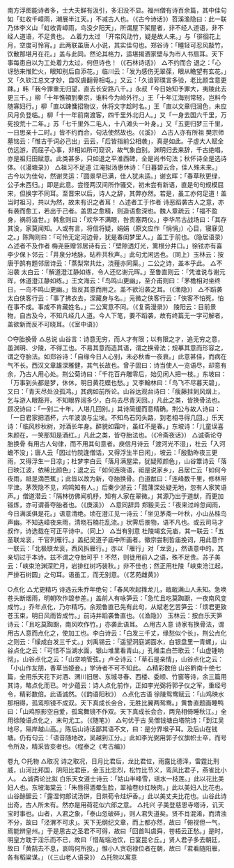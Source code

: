<!-- { "loadSidebar": true } -->
南方浮图能诗者多，士大夫鲜有汲引，多汩没不显。福州僧有诗百余篇，其中佳句如「虹收千嶂雨，潮展半江天。」不减古人也。（《古今诗话》）苕溪渔隐曰：此一联乃体李义山「虹收青嶂雨，鸟没夕阳天」，所谓屋下架屋者，非不经人道语，非不经人道语，不足贵也。
△着力太过
「开帘风动竹，疑是故人来。」与「徘徊花上月，空度可怜宵。」此两联虽唐人小说，其实佳句也。郑谷诗：「睡轻可忍风敲竹，饮散那堪月在花。」盖与此同。然论其格力，适堪揭酒家壁与为市人书扇耳。天下事每患自以为工处着力太过，何但诗也！（《石林诗话》）
△不约而合
退之：「心讶愁来惟贮火，眼知别后自添花。」临川云：「发为感伤无翠葆，眼从瞻望有玄花。」又「久钦江总文才妙，自叹虞翻骨相屯。」又云：「久谙郭璞言多验，老比颜含意更踈。」韩「我今罪重无归望，直去长安路八千。」永叔「今日始知予罪大，夷陵此去更三千。」柳「十年憔顇到秦京，谁料今为岭外行。」王「十年江海别常轻，岂料今随寡妇行。」柳「直以踈慵招物议，休将文字趁时名。」王「直以文章归润色，未应风月负登临。」柳「十一年前南渡客，四千里外北归人。」又「一身去国六千里，万死投荒十二年。」苏「七千里外二毛人，十八滩头一叶身。」又「五更归梦三千里，一日思亲十二时。」皆不约而合，句法使然故也。（《溪》）
△古人亦有所祖
樊宗师墓铭云：「惟古于词必己出」云云，「后皆指前公相袭」，真是如此。子虚大人赋全仿远游，而屈子心事，非相如所可窥识，故气象自别。渊明归去来辞，千古绝唱，亦是祖归田赋意。此类甚多，只如退之平淮西碑，全是尚书句法；秋怀诗全是选诗体。（《漫塘录》）
△祖习不足道
江淹拟汤惠休诗：「日暮碧云合，佳人殊未来。」古今以为佳句，然谢灵运：「圆景早已满，佳人犹未适。」谢玄晖：「春草秋更绿，公子未西归。」即是此意。尝怪两汉间所作骚交，初未尝有新语，直是句句规模屈宋，但换字不同耳。至晋宋以后，诗人之辞，其弊亦然。若是，虽工亦何足道！盖当时祖习，共以为然，故未有识之者耳！
△述者工于作者
诗恶蹈袭古人之意，亦有袭而愈工，若出于己者。盖思之愈精，则造语愈深也。魏人章疏云：「福不盈身，祸将溢世。」韩愈则曰：「欢华不满眼，咎责塞两仪。」李华吊古战场曰：「其存其没，家莫闻知。人或有言，将信将疑，娟娟（原文应作「悁悁」）心目，寝寐见之。」陈陶则曰：「可怜无定河边骨，犹是春闺梦里人。」盖工于前也。（隐居语录）
△述者不及作者
梅尧臣赠邻居诗有云：「壁隙透灯光，篱根分井口。」徐铉亦有喜李少保卜邻云：「井泉分地脉，砧杵共秋声。」此句尤闲远也。（同上）玉林云：按唐于鹄有题邻居诗云：「蒸梨常共灶，浇薤亦同渠。」二公之诗，盖本乎此。
△不沿袭
太白云：「解道澄江静如练，令人还忆谢元晖。」至鲁直则云：「凭谁说与谢元晖，休道澄江静如练。」王文海云：「鸟鸣山更幽」，至介甫则曰：「茅檐相对坐终日，一鸟不鸣山更幽。」皆反其意而用之。盖不欲沿袭之耳。（《渔隐》）
△不蹈袭
太白侠客行云：「事了拂衣去，深藏身与名。」元微之侠客行云：「侠客不怕死，怕在事不成。事成不肯藏姓名。」二公寓意不同。（《复斋漫录》）
陵阳云：目前景物，自古及今，不知凡经几人道。今人下笔，要不蹈袭，故有终篇无一字可解者，盖欲新而反不可晓耳。（《室中语》）

○夺胎换骨
△总说
山谷言：诗意无穷，而人才有限；以有限之才，追无穷之意，虽渊明、少陵，不得工也。不易其意而造其语，谓之换骨法；规摹其意而形容之，谓之夺胎法。如郑谷诗：「自缘今日人心别，未必秋香一夜衰。」此意甚佳，而病在气不长。西汉文章雄深雅健，其气长故也。曾子固曰：诗当使人一览语尽，却意有余，乃古人用心处。荆公菊诗曰：「千花百卉雕零后，始见闲人把一枝。」东坡曰：「万事到头都是梦，休休，明日黄花蝶也愁。」又李翰林曰：「鸟飞不尽暮天碧」，又曰：「青天尽处没孤鸿。」其病如前所论。山谷达观台诗曰：「瘦藤拄到风烟上，乞与游人眼豁开。不知眼界阔多少，白鸟去尽青天回。」凡此之类，皆换骨法也。顾况诗曰：「一别二十年，人堪几回别。」其诗简缓而意精确。荆公与故人诗曰：「一日君家把酒杯，六年波浪与尘埃。不知鸟石冈头路，到老相寻得几回。」乐天诗：「临风杪秋树，对酒长年身。醉貌如霜叶，虽红不是春。」东坡诗：「儿童误喜朱颜在，一笑那知是酒红。」凡此之类，皆夺胎法也。（《冷斋夜话》）
△诚斋论夺胎换骨
有用古人句律，而不用其句意者。庾信月诗云「渡河光不湿」，杜云「入河蟾不没」；唐人云「因过竹院逢僧话，又得浮生半日闲」，坡云：「殷勤昨夜三更雨，又得浮生一日凉」；杜梦李白云「落月满屋梁，犹疑照颜色」，山谷簟诗云「落日映江波，依稀比颜色」；退之云「如何连晓语，祗是说家乡」，吕居仁云「如何今夜雨，祗是滴芭蕉」；此皆以故为新，夺胎换骨。白道猷曰：「连峰数千里，修林带平津。茅茨隐不见，鸡鸣知有人。」后秦少游云：「菰蒲深处疑无地，忽有人家笑语声。」僧道潜云：「隔林彷佛闻机杼，知有人家在翠微。」其源乃出于道猷，而更加锻炼，亦可谓善夺胎者也。（《庚溪》）
△意同辞异
郑毅夫云：「夜来过岭忽闻雨，今日满溪俱是花。」语意清绝。顷在澄江见一诗云：「坐见茅斋一叶秋，小山丛桂鸟声幽。不知迭嶂夜来雨，清晓石楠花乱流。」状霁后景物，语不凡也。或云司马才叔作，诗选载在可正平诗中。（同上）
△当有别意
杜陵竭玄元庙，其一联云：「五圣联龙衮，千官列雁行。」盖纪吴道子庙中所画者。徽宗尝制哲庙挽词，用此意作一联云：「北极联龙衮，西风拆雁行。」亦以「雁行」对「龙衮」，然语意中的，其亲切过于本诗。兹不谓之夺胎可乎！不然，则徒用前人之语，殊不足贵。苏子美云：「峡束沧渊深贮月，岩排红树巧装秋。」非不佳也；然正用杜陵「峡束沧江起，严排石树圆」之句耳。语虽工，而无别意。（《艺苑雌黄》）

○点化
△尤更精巧
诗选云朱乔年绝句：「春风吹起箨龙儿，戢戢满山人未知。急唤苍头断烟雨，明朝吹作碧参差。」盖前人有咏笋云：「急忙且吃莫踟蹰，一夜南风变成竹。」乔年点化，乃尔精巧。余观鲁直已先有此句，从斌老乞苦笋云：「烦君更致苍玉束，明日风雨皆成竹。」前诗并蹈袭鲁直也。（《渔隐》）
玉林云：按白乐天笋诗云：「且吃莫踟蹰，南风吹作竹。」亦袭此语耳。
△用古人意
诗家有换骨法，谓用古人意而点化之，使加工也。李白诗云：「白发三千丈，缘愁似个长」，荆公点化之则云：「缲成白发三千丈。」刘禹锡云：「遥望洞庭湖面水，白银盘里一青螺」，山谷点化之云：「可惜不当湖水面，银山堆里看青山。」孔稚圭白苎歌云：「山虚锺响彻」，山谷点化之云：「山空响管弦。」卢仝诗云：「草石是亲情」，山谷点化之云：「小山作友朋，香草当姬妾。」学诗者不可不知此。
△精彩数倍
山谷黔南十绝七篇，全用乐天花下对酒、渭川旧居、东城寻春、西楼、委顺、竹窗等诗，余三篇用其诗，略点化而已。叶少蕴云：诗人点化前作，正如李光弼将郭子仪之军，重经号令，精彩数倍。此语诚然。（《韵语阳秋》）
△点化古语
徐陵鸳鸯赋云：「山鸡映水那相得，孤鸾照镜不成双。天下真成长会合，无胜比翼两鸳鸯。」黄鲁直题画睡鸭曰：「山鸡照影空自爱，孤鸾舞镜不作双。天下真成长会合，两凫相倚睡秋江。」全用徐陵语点化之，末句尤工。（《随笔》）
△句优于古
吴僧钱塘白塔院诗：「到江吴地尽，隔岸越山高。」陈后山诗话鄙其语不文，曰：是分界堠子耳。及后山在钱塘。仍有句云：「语音随地改，吴越到江分。」此如李光弼用郭子仪旗帜士卒，而号令所及，精采皆变者也。（程泰之《考古编》）

卷九
○托物
△取况
诗之取况，日月比君后，龙比君位，雨露比德泽，雷霆比刑威，山河比邦国，阴阳比君臣，金玉比忠烈，松竹比节义，鸾凤比君子，燕雀比小人。
△诚斋论比拟
白乐天女道士诗云：「姑山半峰雪，瑶水一枝莲。」此以花比美妇人也。东坡海棠云：「朱唇得酒晕生脸，翠袖卷纱红映肉。」此以美妇人比花也。山谷酴醿云：「露湿何郎试汤饼，日烘荀令炷炉香。」此以美丈夫比花也。山谷此诗出奇，古人所未有。然亦是用荷花似六郎之意。
△托兴
子美登慈恩寺塔诗，讥天宝时事也。山者，人君之象，「泰山忽破碎」，则人君失道矣。贤不肖混淆，而清浊不分，故曰「泾渭不可求」。天下无纲纪文章，而上都亦然，故曰「俯视但一气，焉能辨皇州。」于是思古之圣君不可得，故曰「回首叫虞舜，苍梧云正愁。」是时，明皇方耽于淫乐而不已，故曰「惜哉瑶池饮，日宴昆仑丘。」贤人君子多去朝廷，故曰「黄鹄去不息，哀鸣何所投。」惟小人贪窃禄位者在朝，故曰「君看随阳雁，各有稻粱谋。」（《三山老人语录》）
△托物以寓意
